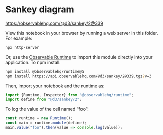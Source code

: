 # Sankey diagram

https://observablehq.com/@d3/sankey/2@339

View this notebook in your browser by running a web server in this folder. For
example:

~~~sh
npx http-server
~~~

Or, use the [Observable Runtime](https://github.com/observablehq/runtime) to
import this module directly into your application. To npm install:

~~~sh
npm install @observablehq/runtime@5
npm install https://api.observablehq.com/@d3/sankey/2@339.tgz?v=3
~~~

Then, import your notebook and the runtime as:

~~~js
import {Runtime, Inspector} from "@observablehq/runtime";
import define from "@d3/sankey/2";
~~~

To log the value of the cell named “foo”:

~~~js
const runtime = new Runtime();
const main = runtime.module(define);
main.value("foo").then(value => console.log(value));
~~~
